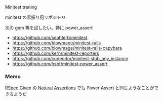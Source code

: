 Minitest traning

minitest の素振り用リポジトリ

次の gem 等を試したい。特に power_assert

- https://github.com/seattlerb/minitest
- https://github.com/blowmage/minitest-rails
- https://github.com/blowmage/minitest-rails-capybara
- https://github.com/kern/minitest-reporters
- https://github.com/codeodor/minitest-stub_any_instance
- https://github.com/hsbt/minitest-power_assert

### Memo

[RSpec Given](https://github.com/jimweirich/rspec-given) の [Natural Assertions](https://github.com/jimweirich/rspec-given#natural-assertions) でも Power Assert と同じようなことができるようだ
